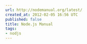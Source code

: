 ```yaml
---
url: http://nodemanual.org/latest/
created_at: 2012-02-05 16:56 UTC
published: false
title: Node.js Manual
tags:
- nodjs
---
```



